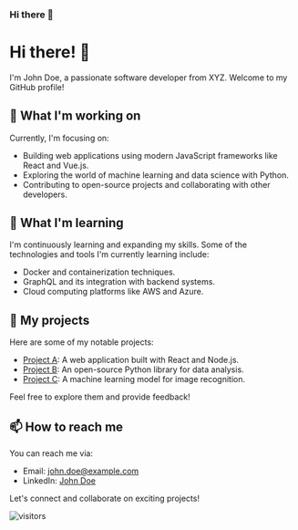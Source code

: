 ### Hi there 👋

<!--
**Znull-1220/Znull-1220** is a ✨ _special_ ✨ repository because its `README.md` (this file) appears on your GitHub profile.

Here are some ideas to get you started:

- 🔭 I’m currently working on ...
- 🌱 I’m currently learning ...
- 👯 I’m looking to collaborate on ...
- 🤔 I’m looking for help with ...
- 💬 Ask me about ...
- 📫 How to reach me: ...
- 😄 Pronouns: ...
- ⚡ Fun fact: ...
-->

# Hi there! 👋

I'm John Doe, a passionate software developer from XYZ. Welcome to my GitHub profile!

## 🔭 What I'm working on

Currently, I'm focusing on:

- Building web applications using modern JavaScript frameworks like React and Vue.js.
- Exploring the world of machine learning and data science with Python.
- Contributing to open-source projects and collaborating with other developers.

## 🌱 What I'm learning

I'm continuously learning and expanding my skills. Some of the technologies and tools I'm currently learning include:

- Docker and containerization techniques.
- GraphQL and its integration with backend systems.
- Cloud computing platforms like AWS and Azure.

## 💼 My projects

Here are some of my notable projects:

- [Project A](https://github.com/user/project-a): A web application built with React and Node.js.
- [Project B](https://github.com/user/project-b): An open-source Python library for data analysis.
- [Project C](https://github.com/user/project-c): A machine learning model for image recognition.

Feel free to explore them and provide feedback!

## 📫 How to reach me

You can reach me via:

- Email: john.doe@example.com
- LinkedIn: [John Doe](https://www.linkedin.com/in/johndoe/)

Let's connect and collaborate on exciting projects!

![visitors](https://visitor-badge.glitch.me/badge?page_id=Znull-1220&left_color=green&right_color=red)

